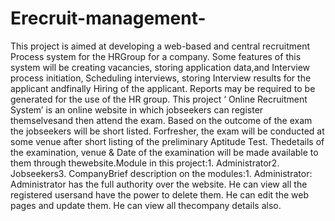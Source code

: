 # Erecruit-management-
This project is aimed at developing a web-based and central recruitment Process system for the HRGroup for a company. Some features of this system will be creating vacancies, storing application data,and Interview process initiation, Scheduling interviews, storing Interview results for the applicant andfinally Hiring of the applicant. Reports may be required to be generated for the use of the HR group.
This project ‘
Online Recruitment
System’ 
 is an online website in which jobseekers can register themselvesand then attend the exam. Based on the outcome of the exam the jobseekers will be short listed. Forfresher, the exam will be conducted at some venue after short listing of the preliminary Aptitude Test. Thedetails of the examination, venue & Date of the examination will be made available to them through thewebsite.Module in this project:1. Administrator2. Jobseekers3. CompanyBrief description on the modules:1. Administrator: Administrator has the full authority over the website. He can view all the registered usersand have the power to delete them. He can edit the web pages and update them. He can view all thecompany details also.
